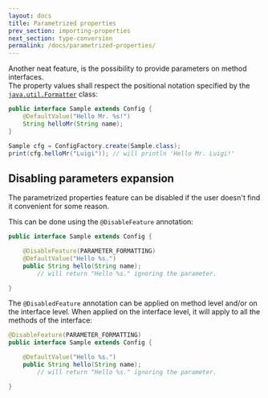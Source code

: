```yaml
---
layout: docs
title: Parametrized properties
prev_section: importing-properties
next_section: type-conversion
permalink: /docs/parametrized-properties/
---
```


Another neat feature, is the possibility to provide parameters on method 
interfaces.  
The property values shall respect the positional notation specified by the 
[`java.util.Formatter`][fmt] class:

  [fmt]: http://docs.oracle.com/javase/7/docs/api/java/util/Formatter.html#syntax

```java
public interface Sample extends Config {
    @DefaultValue("Hello Mr. %s!")
    String helloMr(String name);
}

Sample cfg = ConfigFactory.create(Sample.class);
print(cfg.helloMr("Luigi")); // will println 'Hello Mr. Luigi!'
```

Disabling parameters expansion
------------------------------

The parametrized properties feature can be disabled if the user doesn't find it 
convenient for some reason.

This can be done using the `@DisableFeature` annotation:

```java
public interface Sample extends Config {

    @DisableFeature(PARAMETER_FORMATTING)
    @DefaultValue("Hello %s.")    
    public String hello(String name); 
        // will return "Hello %s." ignoring the parameter.

}
```

The `@DisabledFeature` annotation can be applied on method level and/or on 
the interface level. When applied on the interface level, it will apply to all 
the methods of the interface:

```java
@DisableFeature(PARAMETER_FORMATTING)
public interface Sample extends Config {

    @DefaultValue("Hello %s.")    
    public String hello(String name); 
        // will return "Hello %s." ignoring the parameter.

}
```
